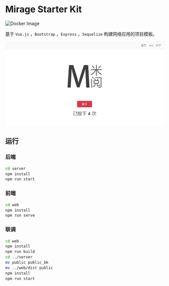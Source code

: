 # Mirage Starter Kit

![Docker Image](https://github.com/huang825172/mirage-starter-kit/workflows/Docker%20Image/badge.svg)

基于 `Vue.js` ，`Bootstrap` ，`Express` ，`Sequelize` 构建网络应用的项目模板。

![Mirage](mirage.png)

## 运行

### 后端

```bash
cd server
npm install
npm run start
```

### 前端

``` bash
cd web
npm install
npm run serve
```

### 联调

```bash
cd web
npm install
npm run build
cd ../server
mv public public_bk
mv ../web/dist public
npm install
npm run start
```
